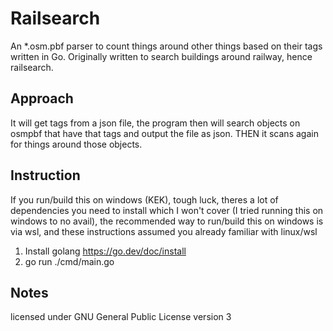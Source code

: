 # Railsearch
An \*.osm.pbf parser to count things around other things based on their tags written in Go. Originally written to search buildings around railway, hence railsearch.

## Approach
It will get tags from a json file, the program then will search objects on osmpbf that have that tags and output the file as json. THEN it scans again for things around those objects.

## Instruction
If you run/build this on windows (KEK), tough luck, theres a lot of dependencies you need to install which I won't cover (I tried running this on windows to no avail), the recommended way to run/build this on windows is via wsl, and these instructions assumed you already familiar with linux/wsl

1. Install golang https://go.dev/doc/install
2. go run ./cmd/main.go

## Notes
licensed under GNU General Public License version 3